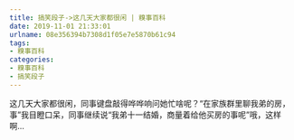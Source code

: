 ```yaml
---
title: 搞笑段子->这几天大家都很闲 | 糗事百科
date: 2019-11-01 21:33:01
urlname: 08e356394b7308d1f05e7e5870b61c94
tags: 
- 糗事百科
categories:
- 糗事百科
- 搞笑段子
---
```

这几天大家都很闲，同事键盘敲得哗哗响问她忙啥呢？“在家族群里聊我弟的房，事”我目瞪口呆，同事继续说“我弟十一结婚，商量着给他买房的事呢”哦，这样啊…


